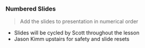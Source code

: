 ### Numbered Slides

> Add the slides to presentation in numerical order

- Slides will be cycled by Scott throughout the lesson
- Jason Kimm upstairs for safety and slide resets
